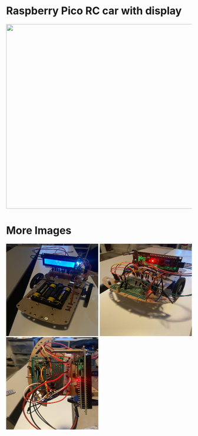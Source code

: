 # Raspberry Pico RC car with display

 <p float = "left">
 <img src = "https://github.com/rileystuartmyers/Raspberry-Pico-RC-car-with-display/blob/ffb5ffe8d5bb3453c63528d39f2ea3c620a5099f/movement_gif.gif" width = 600 height = 500>
 </p>
 
# More Images

 <p float = "left">

  <img src = "https://github.com/rileystuartmyers/Raspberry-Pico-RC-car-with-display/blob/ffb5ffe8d5bb3453c63528d39f2ea3c620a5099f/IMG_8980.jpeg" width = 250 height = 250>
  <img src = "https://github.com/rileystuartmyers/Raspberry-Pico-RC-car-with-display/blob/ffb5ffe8d5bb3453c63528d39f2ea3c620a5099f/IMG_8981.jpeg" width = 250 height = 250>
  <img src = "https://github.com/rileystuartmyers/Raspberry-Pico-RC-car-with-display/blob/ffb5ffe8d5bb3453c63528d39f2ea3c620a5099f/IMG_8982.jpeg" width = 250 height = 250>
  
 </p>
